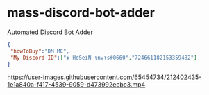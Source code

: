 # mass-discord-bot-adder
Automated Discord Bot Adder

 ```json
{
  "howToBuy":"DM ME",
  "My Discord ID":["✥ HoSeiN ιnvιѕ#0660","724661182153359482"]
}
```

https://user-images.githubusercontent.com/65454734/212402435-1e1a840a-f417-4539-9059-d473992ecbc3.mp4

